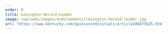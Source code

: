 ```yaml
---
order: 0
title: Lexington Herald-Leader
image: /uploads/images/endorsements/lexington-herald-leader.jpg
url: "https://www.kentucky.com/opinion/editorials/article288475625.html"
---
```

